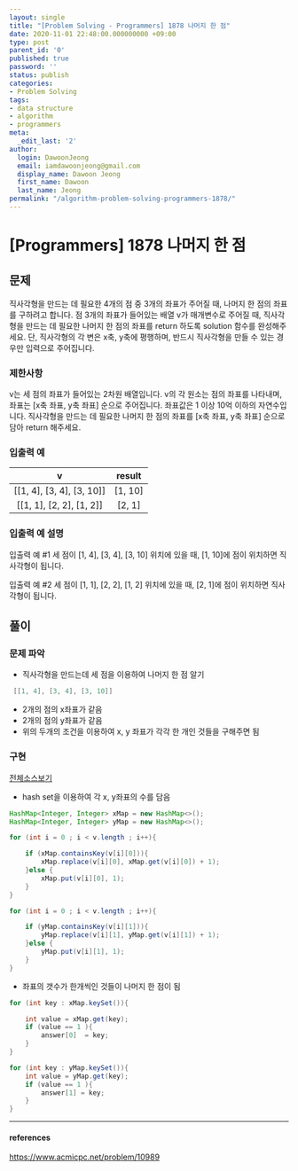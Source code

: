 ```yaml
---
layout: single
title: "[Problem Solving - Programmers] 1878 나머지 한 점"
date: 2020-11-01 22:48:00.000000000 +09:00
type: post
parent_id: '0'
published: true
password: ''
status: publish
categories:
- Problem Solving
tags:
- data structure
- algorithm
- programmers
meta:
  _edit_last: '2'
author:
  login: DawoonJeong
  email: iamdawoonjeong@gmail.com
  display_name: Dawoon Jeong
  first_name: Dawoon
  last_name: Jeong
permalink: "/algorithm-problem-solving-programmers-1878/"
---
```

# [Programmers] 1878 나머지 한 점

## 문제
직사각형을 만드는 데 필요한 4개의 점 중 3개의 좌표가 주어질 때, 나머지 한 점의 좌표를 구하려고 합니다. 점 3개의 좌표가 들어있는 배열 v가 매개변수로 주어질 때, 직사각형을 만드는 데 필요한 나머지 한 점의 좌표를 return 하도록 solution 함수를 완성해주세요. 단, 직사각형의 각 변은 x축, y축에 평행하며, 반드시 직사각형을 만들 수 있는 경우만 입력으로 주어집니다.


### 제한사항
v는 세 점의 좌표가 들어있는 2차원 배열입니다.
v의 각 원소는 점의 좌표를 나타내며, 좌표는 [x축 좌표, y축 좌표] 순으로 주어집니다.
좌표값은 1 이상 10억 이하의 자연수입니다.
직사각형을 만드는 데 필요한 나머지 한 점의 좌표를 [x축 좌표, y축 좌표] 순으로 담아 return 해주세요.


### 입출력 예

| v   | result |
|:--------:|:--------:|
|  [[1, 4], [3, 4], [3, 10]] | [1, 10] |
|  [[1, 1], [2, 2], [1, 2]]  | [2, 1] |

### 입출력 예 설명
입출력 예 #1
세 점이 [1, 4], [3, 4], [3, 10] 위치에 있을 때, [1, 10]에 점이 위치하면 직사각형이 됩니다.

입출력 예 #2
세 점이 [1, 1], [2, 2], [1, 2] 위치에 있을 때, [2, 1]에 점이 위치하면 직사각형이 됩니다.


## 풀이

### 문제 파악
- 직사각형을 만드는데 세 점을 이용하여 나머지 한 점 알기

```java
 [[1, 4], [3, 4], [3, 10]]
```

- 2개의 점의 x좌표가 같음
- 2개의 점의 y좌표가 같음
- 위의 두개의 조건을 이용하여 x, y 좌표가 각각 한 개인 것들을 구해주면 됨

### 구현

[전체소스보기](https://github.com/devvoon/java-datastructure-algorithm/blob/master/java-algorithm-problem-solving/src/programmers/lessons1878/Solution.java)

- hash set을 이용하여 각 x, y좌표의 수를 담음

```java
HashMap<Integer, Integer> xMap = new HashMap<>();
HashMap<Integer, Integer> yMap = new HashMap<>();

for (int i = 0 ; i < v.length ; i++){

    if (xMap.containsKey(v[i][0])){
        xMap.replace(v[i][0], xMap.get(v[i][0]) + 1);
    }else {
        xMap.put(v[i][0], 1);
    }
}

for (int i = 0 ; i < v.length ; i++){

    if (yMap.containsKey(v[i][1])){
        yMap.replace(v[i][1], yMap.get(v[i][1]) + 1);
    }else {
        yMap.put(v[i][1], 1);
    }
}
```

- 좌표의 갯수가 한개씩인 것들이 나머지 한 점이 됨

```java
for (int key : xMap.keySet()){

    int value = xMap.get(key);
    if (value == 1 ){
        answer[0]  = key;
    }
}

for (int key : yMap.keySet()){
    int value = yMap.get(key);
    if (value == 1 ){
        answer[1] = key;
    }
}
```

---

#### references
<https://www.acmicpc.net/problem/10989>
